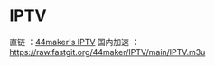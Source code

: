 # IPTV
直链 ：[44maker's IPTV](https://raw.githubusercontent.com/44maker/IPTV/main/IPTV.m3u)
国内加速 ：	https://raw.fastgit.org/44maker/IPTV/main/IPTV.m3u
